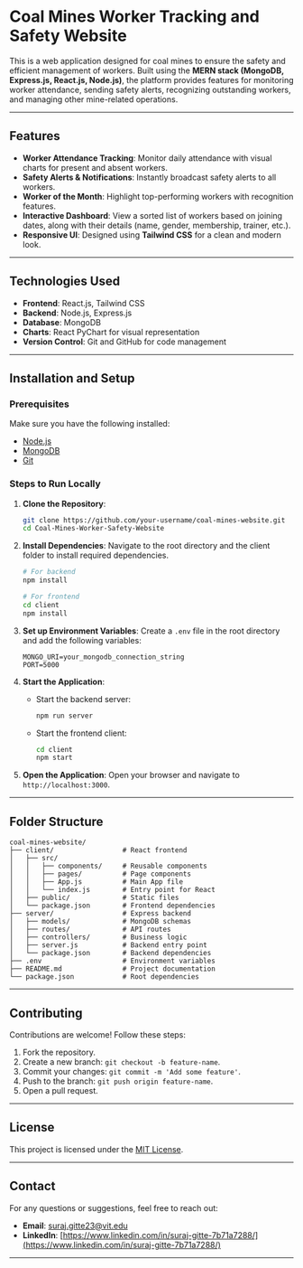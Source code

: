 # **Coal Mines Worker Tracking and Safety Website**

This is a web application designed for coal mines to ensure the safety and efficient management of workers. Built using the **MERN stack (MongoDB, Express.js, React.js, Node.js)**, the platform provides features for monitoring worker attendance, sending safety alerts, recognizing outstanding workers, and managing other mine-related operations.  

---

## **Features**
- **Worker Attendance Tracking**: Monitor daily attendance with visual charts for present and absent workers.
- **Safety Alerts & Notifications**: Instantly broadcast safety alerts to all workers.
- **Worker of the Month**: Highlight top-performing workers with recognition features.
- **Interactive Dashboard**: View a sorted list of workers based on joining dates, along with their details (name, gender, membership, trainer, etc.).
- **Responsive UI**: Designed using **Tailwind CSS** for a clean and modern look.

---

## **Technologies Used**
- **Frontend**: React.js, Tailwind CSS
- **Backend**: Node.js, Express.js
- **Database**: MongoDB
- **Charts**: React PyChart for visual representation
- **Version Control**: Git and GitHub for code management

---

## **Installation and Setup**

### **Prerequisites**
Make sure you have the following installed:
- [Node.js](https://nodejs.org/)
- [MongoDB](https://www.mongodb.com/try/download/community)
- [Git](https://git-scm.com/)

### **Steps to Run Locally**
1. **Clone the Repository**:
   ```bash
   git clone https://github.com/your-username/coal-mines-website.git
   cd Coal-Mines-Worker-Safety-Website
   ```

2. **Install Dependencies**:
   Navigate to the root directory and the client folder to install required dependencies.
   ```bash
   # For backend
   npm install
   
   # For frontend
   cd client
   npm install
   ```

3. **Set up Environment Variables**:
   Create a `.env` file in the root directory and add the following variables:
   ```env
   MONGO_URI=your_mongodb_connection_string
   PORT=5000
   ```

4. **Start the Application**:
   - Start the backend server:
     ```bash
     npm run server
     ```
   - Start the frontend client:
     ```bash
     cd client
     npm start
     ```

5. **Open the Application**:
   Open your browser and navigate to `http://localhost:3000`.

---

## **Folder Structure**
```
coal-mines-website/
├── client/                 # React frontend
│   ├── src/
│   │   ├── components/     # Reusable components
│   │   ├── pages/          # Page components
│   │   ├── App.js          # Main App file
│   │   └── index.js        # Entry point for React
│   ├── public/             # Static files
│   └── package.json        # Frontend dependencies
├── server/                 # Express backend
│   ├── models/             # MongoDB schemas
│   ├── routes/             # API routes
│   ├── controllers/        # Business logic
│   ├── server.js           # Backend entry point
│   └── package.json        # Backend dependencies
├── .env                    # Environment variables
├── README.md               # Project documentation
└── package.json            # Root dependencies
```

---

## **Contributing**
Contributions are welcome! Follow these steps:
1. Fork the repository.
2. Create a new branch: `git checkout -b feature-name`.
3. Commit your changes: `git commit -m 'Add some feature'`.
4. Push to the branch: `git push origin feature-name`.
5. Open a pull request.

---

## **License**
This project is licensed under the [MIT License](LICENSE).

---

## **Contact**
For any questions or suggestions, feel free to reach out:
- **Email**: [suraj.gitte23@vit.edu](suraj.gitte23@vit.edu)
- **LinkedIn**: [https://www.linkedin.com/in/suraj-gitte-7b71a7288/](https://www.linkedin.com/in/suraj-gitte-7b71a7288/)

---
